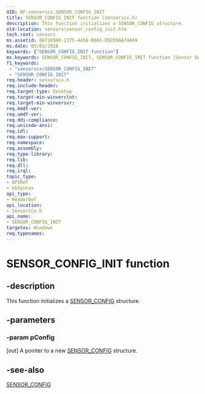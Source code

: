 ```yaml
---
UID: NF:sensorscx.SENSOR_CONFIG_INIT
title: SENSOR_CONFIG_INIT function (sensorscx.h)
description: This function initializes a SENSOR_CONFIG structure.
old-location: sensors\sensor_config_init.htm
tech.root: sensors
ms.assetid: 0A7189A0-1375-4456-B8A5-D92E0AA74A99
ms.date: 05/03/2018
keywords: ["SENSOR_CONFIG_INIT function"]
ms.keywords: SENSOR_CONFIG_INIT, SENSOR_CONFIG_INIT function [Sensor Devices], sensors.sensor_config_init, sensorscx/SENSOR_CONFIG_INIT
f1_keywords:
 - "sensorscx/SENSOR_CONFIG_INIT"
 - "SENSOR_CONFIG_INIT"
req.header: sensorscx.h
req.include-header: 
req.target-type: Desktop
req.target-min-winverclnt: 
req.target-min-winversvr: 
req.kmdf-ver: 
req.umdf-ver: 
req.ddi-compliance: 
req.unicode-ansi: 
req.idl: 
req.max-support: 
req.namespace: 
req.assembly: 
req.type-library: 
req.lib: 
req.dll: 
req.irql: 
topic_type:
- APIRef
- kbSyntax
api_type:
- HeaderDef
api_location:
- SensorsCx.h
api_name:
- SENSOR_CONFIG_INIT
targetos: Windows
req.typenames: 
---
```


# SENSOR_CONFIG_INIT function


## -description


This function initializes a <a href="https://docs.microsoft.com/windows-hardware/drivers/ddi/sensorscx/ns-sensorscx-_sensor_config">SENSOR_CONFIG</a> structure.


## -parameters




### -param pConfig 
[out]
A pointer to a new <a href="https://docs.microsoft.com/windows-hardware/drivers/ddi/sensorscx/ns-sensorscx-_sensor_config">SENSOR_CONFIG</a> structure.


## -see-also




<a href="https://docs.microsoft.com/windows-hardware/drivers/ddi/sensorscx/ns-sensorscx-_sensor_config">SENSOR_CONFIG</a>
 

 

